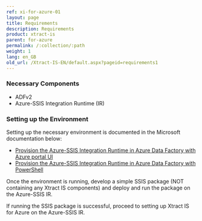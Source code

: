 ```yaml
---
ref: xi-for-azure-01
layout: page
title: Requirements
description: Requirements
product: xtract-is
parent: for-azure
permalink: /:collection/:path
weight: 1
lang: en_GB
old_url: /Xtract-IS-EN/default.aspx?pageid=requirements1
---
```


### Necessary Components
- ADFv2
- Azure-SSIS Integration Runtime (IR)

### Setting up the Environment

Setting up the necessary environment is documented in the Microsoft documentation below:

- [Provision the Azure-SSIS Integration Runtime in Azure Data Factory with Azure portal UI ](https://docs.microsoft.com/en-us/azure/data-factory/tutorial-deploy-ssis-packages-azure) 
- [Provision the Azure-SSIS Integration Runtime in Azure Data Factory with PowerShell](https://docs.microsoft.com/en-us/azure/data-factory/tutorial-deploy-ssis-packages-azure-powershell)

Once the environment is running, develop a simple SSIS package (NOT containing any Xtract IS components) and deploy and run the package on the Azure-SSIS IR.

If running the SSIS package is successful, proceed to setting up Xtract IS for Azure on the Azure-SSIS IR. 